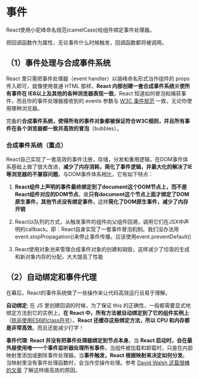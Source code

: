 # 事件

React使用小驼峰命名规范\(camelCase\)给组件绑定事件处理器。

把回调函数作为属性，无论事件什么时候触发，回调函数都将被调用。

## （1）事件处理与合成事件系统

React 里只需把事件处理器（event handler）以骆峰命名形式当作组件的 props 传入即可，就像使用普通 HTML 那样。**React 内部创建一套合成事件系统**来**使所有事件在 IE8以上及其他的各种浏览器表现一致**。React 知道如何冒泡和捕获事件，而且你的事件处理器接收到的 events 参数与 [W3C 事件规范](https://www.w3.org/TR/DOM-Level-3-Events/) 一致，无论你使用哪种浏览器。

完备的**合成事件系统，使得所有的事件对象都被保证符合W3C细则，并且所有事件在各个浏览器都一致并高效的冒泡**（bubbles）。

### 合成事件系统（重点）

React自己实现了一套高效的事件注册，存储，分发和重用逻辑，在DOM事件体系基础上做了很大改进，**减少了内存消耗，简化了事件逻辑，并最大化的解决了IE等浏览器的不兼容问题**。与DOM事件体系相比，它有如下特点：

1. **React组件上声明的事件最终绑定到了document这个DOM节点上，而不是React组件对应的DOM节点**。故**只有document这个节点上面才绑定了DOM原生事件，其他节点没有绑定事件**。这样**简化了DOM原生事件，减少了内存开销**

2. React以队列的方式，从触发事件的组件向父组件回溯，调用它们在JSX中声明的callback。即：React自身实现了一套事件冒泡机制。我们没办法用event.stopPropagation()来停止事件传播，应该使用event.preventDefault()

3. React使用对象池来管理合成事件对象的创建和销毁，这样减少了垃圾的生成和新对象内存的分配，大大提高了性能

## （2）自动绑定和事件代理

在幕后，React的事件系统做了一些操作来让代码高效运行且易于理解。

**自动绑定**: 在 JS 里创建回调的时候，为了保证 this 的正确性，一般都需要显式地绑定方法到它的实例上。**在 React 中，所有方法被自动绑定到了它的组件实例上**（[除非使用ES6的class符号](http://www.react-cn.com/docs/reusable-components.html#no-autobinding)）。**React 还缓存这些绑定方法，所以 CPU 和内存都是非常高效**。而且还能减少打字！

**事件代理**: **React 并没有把事件处理器绑定到节点本身**。当 **React 启动时，会在最外层使用唯一一个事件监听器处理所有事件**。当组件被加载和卸载时，只是在内部映射里添加或删除事件处理器。当**事件触发，React 根据映射来决定如何分发**。当映射里没有事件处理函数时，会当作空操作处理。参考 [David Walsh 这篇很棒的文章](https://davidwalsh.name/event-delegate) 了解这样做高效的原因。

